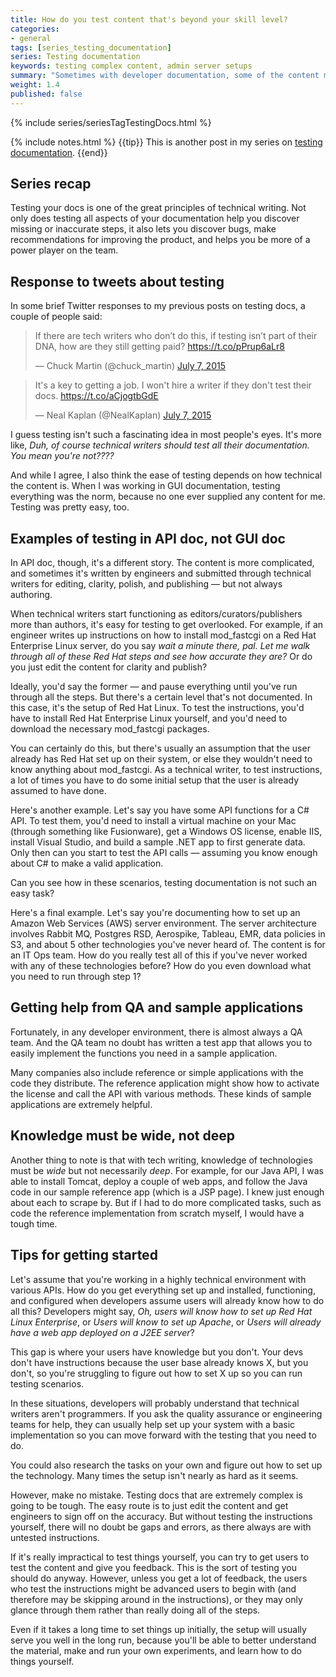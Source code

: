 ```yaml
---
title: How do you test content that's beyond your skill level?
categories:
- general
tags: [series_testing_documentation]
series: Testing documentation
keywords: testing complex content, admin server setups
summary: "Sometimes with developer documentation, some of the content may beyond your skill level to set up and test. In these cases, you can ask developers for help in setting up your system so that you can run the necessary tests. Alternatively, you can test the instructions with users and gather feedback indirectly."
weight: 1.4
published: false
---
```

{% include series/seriesTagTestingDocs.html %}

{% include notes.html %}
{{tip}} This is another post in my series on [testing documentation](http://idratherbewriting.com/2015/07/07/testing-your-instructions/). {{end}}

## Series recap
Testing your docs is one of the great principles of technical writing. Not only does testing all aspects of your documentation help you discover missing or inaccurate steps, it also lets you discover bugs, make recommendations for improving the product, and helps you be more of a power player on the team.

## Response to tweets about testing
In some brief Twitter responses to my previous posts on testing docs, a couple of people said:

<blockquote class="twitter-tweet" lang="en"><p lang="en" dir="ltr">If there are tech writers who don’t do this, if testing isn’t part of their DNA, how are they still getting paid? <a href="https://t.co/pPrup6aLr8">https://t.co/pPrup6aLr8</a></p>&mdash; Chuck Martin (@chuck_martin) <a href="https://twitter.com/chuck_martin/status/618569293538553857">July 7, 2015</a></blockquote>
<script async src="//platform.twitter.com/widgets.js" charset="utf-8"></script>

<blockquote class="twitter-tweet" lang="en"><p lang="en" dir="ltr">It&#39;s a key to getting a job. I won&#39;t hire a writer if they don&#39;t test their docs. <a href="https://t.co/aCjogtbGdE">https://t.co/aCjogtbGdE</a></p>&mdash; Neal Kaplan (@NealKaplan) <a href="https://twitter.com/NealKaplan/status/618524438150017024">July 7, 2015</a></blockquote>
<script async src="//platform.twitter.com/widgets.js" charset="utf-8"></script>

I guess testing isn't such a fascinating idea in most people's eyes. It's more like, *Duh, of course technical writers should test all their documentation. You mean you're not????*

And while I agree, I also think the ease of testing depends on how technical the content is. When I was working in GUI documentation, testing everything was the norm, because no one ever supplied any content for me. Testing was pretty easy, too.

## Examples of testing in API doc, not GUI doc
In API doc, though, it's a different story. The content is more complicated, and sometimes it's written by engineers and submitted through technical writers for editing, clarity, polish, and publishing &mdash; but not always authoring. 

When technical writers start functioning as editors/curators/publishers more than authors, it's easy for testing to get overlooked. For example, if an engineer writes up instructions on how to install mod_fastcgi on a Red Hat Enterprise Linux server, do you say *wait a minute there, pal. Let me walk through all of these Red Hat steps and see how accurate they are?* Or do you just edit the content for clarity and publish? 

Ideally, you'd say the former &mdash; and pause everything until you've run through all the steps. But there's a certain level that's not documented. In this case, it's the setup of Red Hat Linux. To test the instructions, you'd have to install Red Hat Enterprise Linux yourself, and you'd need to download the necessary mod_fastcgi packages. 

You can certainly do this, but there's usually an assumption that the user already has Red Hat set up on their system, or else they wouldn't need to know anything about mod_fastcgi. As a technical writer, to test instructions, a lot of times you have to do some initial setup that the user is already assumed to have done.

Here's another example. Let's say you have some API functions for a C# API. To test them, you'd need to install a virtual machine on your Mac (through something like Fusionware), get a Windows OS license, enable IIS, install Visual Studio, and build a sample .NET app to first generate data. Only then can you start to test the API calls &mdash; assuming you know enough about C# to make a valid application.

Can you see how in these scenarios, testing documentation is not such an easy task?

Here's a final example. Let's say you're documenting how to set up an Amazon Web Services (AWS) server environment. The server architecture involves Rabbit MQ, Postgres RSD, Aerospike, Tableau, EMR, data policies in S3, and about 5 other technologies you've never heard of. The content is for an IT Ops team. How do you really test all of this if you've never worked with any of these technologies before? How do you even download what you need to run through step 1?

## Getting help from QA and sample applications
Fortunately, in any developer environment, there is almost always a QA team. And the QA team no doubt has written a test app that allows you to easily implement the functions you need in a sample application. 

Many companies also include reference or simple applications with the code they distribute. The reference application might show how to activate the license and call the API with various methods. These kinds of sample applications are extremely helpful.

## Knowledge must be wide, not deep
Another thing to note is that with tech writing, knowledge of technologies must be *wide* but not necessarily *deep*. For example, for our Java API, I was able to install Tomcat, deploy a couple of web apps, and follow the Java code in our sample reference app (which is a JSP page). I knew just enough about each to scrape by. But if I had to do more complicated tasks, such as code the reference implementation from scratch myself, I would have a tough time.

## Tips for getting started
Let's assume that you're working in a highly technical environment with various APIs. How do you get everything set up and installed, functioning, and configured when developers assume users will already know how to do all this? Developers might say, *Oh, users will know how to set up Red Hat Linux Enterprise*, or *Users will know to set up Apache*, or *Users will already have a web app deployed on a J2EE server*?
 
This gap is where your users have knowledge but you don't. Your devs don't have instructions because the user base already knows X, but you don't, so you're struggling to figure out how to set X up so you can run testing scenarios.

In these situations, developers will probably understand that technical writers aren't programmers. If you ask the quality assurance or engineering teams for help, they can usually help set up your system with a basic implementation so you can move forward with the testing that you need to do. 

You could also research the tasks on your own and figure out how to set up the technology. Many times the setup isn't nearly as hard as it seems.

However, make no mistake. Testing docs that are extremely complex is going to be tough. The easy route is to just edit the content and get engineers to sign off on the accuracy. But without testing the instructions yourself, there will no doubt be gaps and errors, as there always are with untested instructions.

If it's really impractical to test things yourself, you can try to get users to test the content and give you feedback. This is the sort of testing you should do anyway. However, unless you get a lot of feedback, the users who test the instructions might be advanced users to begin with (and therefore may be skipping around in the instructions), or they may only glance through them rather than really doing all of the steps.

Even if it takes a long time to set things up initially, the setup will usually serve you well in the long run, because you'll be able to better understand the material, make and run your own experiments, and learn how to do things yourself. 